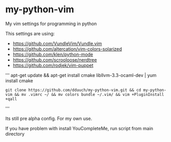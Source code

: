 # my-python-vim
My vim settings  for programming in python

This settings are using:
* https://github.com/VundleVim/Vundle.vim
* https://github.com/altercation/vim-colors-solarized
* https://github.com/klen/python-mode
* https://github.com/scrooloose/nerdtree
* https://github.com/rodjek/vim-puppet

'''
    apt-get update && apt-get install cmake libllvm-3.3-ocaml-dev | yum install cmake

    git clone https://github.com/dduuch/my-python-vim.git && cd my-python-vim && mv .vimrc ~/ && mv colors bundle ~/.vim/ && vim +PluginInstall +qall
'''


Its still pre alpha config.
For my own use.

If you have problem with install YouCompleteMe, run script from main directory
